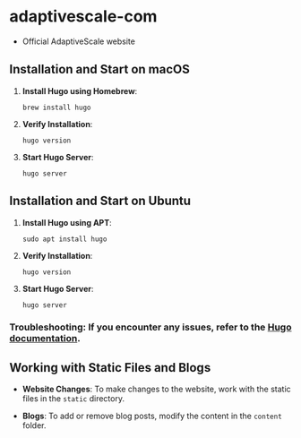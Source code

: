# adaptivescale-com
- Official AdaptiveScale website

## Installation and Start on macOS

1. **Install Hugo using Homebrew**:
   ```
   brew install hugo
   ```

2. **Verify Installation**:

    ```
    hugo version
    ```

3. **Start Hugo Server**:

    ```
    hugo server
    ```

## Installation and Start on Ubuntu

1. **Install Hugo using APT**:

    ```
    sudo apt install hugo
    ```

2. **Verify Installation**:

    ```
    hugo version
    ```

3. **Start Hugo Server**:

    ```
    hugo server
    ```

### **Troubleshooting**: If you encounter any issues, refer to the [Hugo documentation](https://gohugo.io/installation/).


## Working with Static Files and Blogs

- **Website Changes**: To make changes to the website, work with the static files in the `static` directory.

- **Blogs**: To add or remove blog posts, modify the content in the `content` folder.